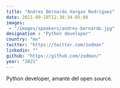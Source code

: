 ```yaml
---
title: "Andres Bernardo Vargas Rodríguez"
date: 2021-09-10T12:30:34-05:00
images:
 - "/images/speakers/andres-bernardo.jpg"
designation : "Python developer"
country: "mx"
twitter: "https://twitter.com/zodman"
linkedin: ""
github: "https://github.com/zodman/"
year: "2021"
---
```


Python developer, amante del open source.